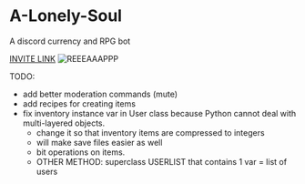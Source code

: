 # A-Lonely-Soul
A discord currency and RPG bot

[INVITE LINK](https://discordapp.com/api/oauth2/authorize?client_id=687476783297462312&permissions=8&scope=bot)
![REEEAAAPPP](https://i.ibb.co/YLn9RRL/Blob-Reaper-copy2.png)

TODO:
- add better moderation commands (mute)
- add recipes for creating items 
- fix inventory instance var in User class because Python 
cannot deal with multi-layered objects. 
    - change it so that inventory items are compressed to integers
    - will make save files easier as well
    - bit operations on items.
    - OTHER METHOD: superclass USERLIST that contains 1 var = list of users
